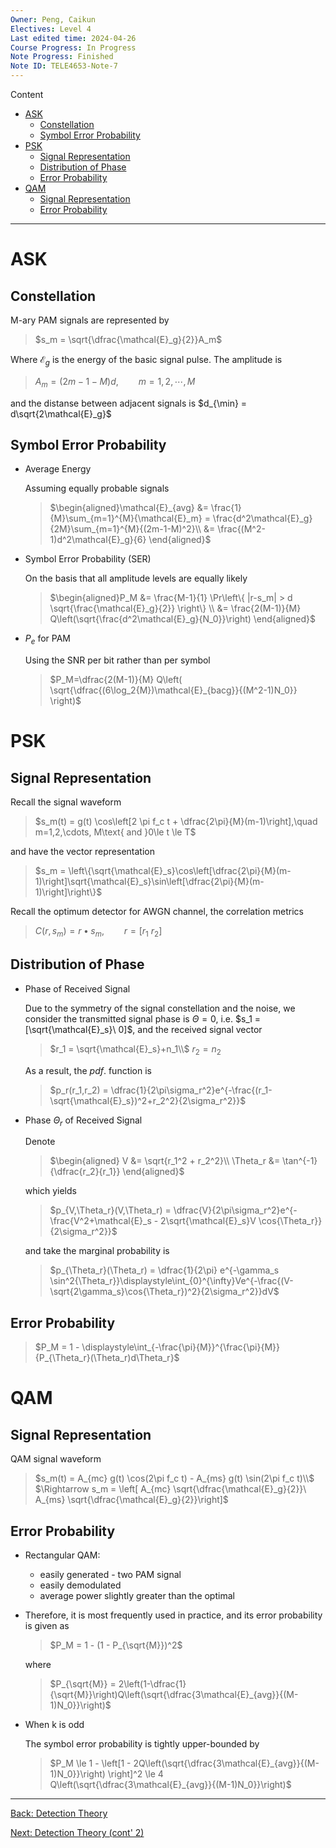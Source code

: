 ```yaml
---
Owner: Peng, Caikun
Electives: Level 4
Last edited time: 2024-04-26
Course Progress: In Progress
Note Progress: Finished 
Note ID: TELE4653-Note-7
---
```


Content
- [ASK](#ask)
  - [Constellation](#constellation)
  - [Symbol Error Probability](#symbol-error-probability)
- [PSK](#psk)
  - [Signal Representation](#signal-representation)
  - [Distribution of Phase](#distribution-of-phase)
  - [Error Probability](#error-probability)
- [QAM](#qam)
  - [Signal Representation](#signal-representation-1)
  - [Error Probability](#error-probability-1)

---

# ASK
## Constellation
M-ary PAM signals are represented by 
  
  > $s_m = \sqrt{\dfrac{\mathcal{E}_g}{2}}A_m$
  
  Where $\mathcal{E}_g$ is the energy of the basic signal pulse. The amplitude is 
    
  > $A_m = (2m - 1 - M)d,\qquad m = 1,2,\cdots,M$
  
  and the distanse between adjacent signals is $d_{\min} = d\sqrt{2\mathcal{E}_g}$

## Symbol Error Probability
- Average Energy 

  Assuming equally probable signals 

  > $\begin{aligned}\mathcal{E}_{avg}
  > &= \frac{1}{M}\sum_{m=1}^{M}{\mathcal{E}_m} = \frac{d^2\mathcal{E}_g}{2M}\sum_{m=1}^{M}{(2m-1-M)^2}\\
  > &= \frac{(M^2-1)d^2\mathcal{E}_g}{6}
  > \end{aligned}$

- Symbol Error Probability (SER)
  
  On the basis that all amplitude levels are equally likely

  > $\begin{aligned}P_M
  > &= \frac{M-1}{1} \Pr\left\{ |r-s_m| > d \sqrt{\frac{\mathcal{E}_g}{2}} \right\} \\
  > &= \frac{2(M-1)}{M} Q\left(\sqrt{\frac{d^2\mathcal{E}_g}{N_0}}\right)
  > \end{aligned}$

- $P_e$ for PAM
  
  Using the SNR per bit rather than per symbol

  > $P_M=\dfrac{2(M-1)}{M} Q\left( \sqrt{\dfrac{(6\log_2{M})\mathcal{E}_{bacg}}{(M^2-1)N_0}} \right)$

# PSK
## Signal Representation
Recall the signal waveform

> $s_m(t) = g(t) \cos\left[2 \pi f_c t + \dfrac{2\pi}{M}(m-1)\right],\quad m=1,2,\cdots, M\text{ and }0\le t \le T$

and have the vector representation

> $s_m = \left\{\sqrt{\mathcal{E}_s}\cos\left[\dfrac{2\pi}{M}(m-1)\right]\sqrt{\mathcal{E}_s}\sin\left[\dfrac{2\pi}{M}(m-1)\right]\right\}$

Recall the optimum detector for AWGN channel, the correlation
metrics

> $C(r,s_m) = r • s_m,\qquad r = [r_1\ r_2]$

## Distribution of Phase
- Phase of Received Signal

  Due to the symmetry of the signal constellation and the noise, we consider the transmitted signal phase is $Θ = 0$, i.e. $s_1 = [\sqrt{\mathcal{E}_s}\ 0]$, and the received signal vector

  > $r_1 = \sqrt{\mathcal{E}_s}+n_1\\$
  > $r_2 = n_2$

  As a result, the *pdf*. function is

  > $p_r(r_1,r_2) = \dfrac{1}{2\pi\sigma_r^2}e^{-\frac{(r_1-\sqrt{\mathcal{E}_s})^2+r_2^2}{2\sigma_r^2}}$

- Phase $Θ_r$ of Received Signal
  
  Denote
    
  > $\begin{aligned}
  >        V &= \sqrt{r_1^2 + r_2^2}\\ 
  > \Theta_r &= \tan^{-1}{\dfrac{r_2}{r_1}}  
  > \end{aligned}$ 

  which yields

  > $p_{V,\Theta_r}(V,\Theta_r) = \dfrac{V}{2\pi\sigma_r^2}e^{-\frac{V^2+\mathcal{E}_s - 2\sqrt{\mathcal{E}_s}V \cos{\Theta_r}}{2\sigma_r^2}}$

  and take the marginal probability is

  > $p_{\Theta_r}(\Theta_r) = \dfrac{1}{2\pi} e^{-\gamma_s \sin^2{\Theta_r}}\displaystyle\int_{0}^{\infty}Ve^{-\frac{(V-\sqrt{2\gamma_s}\cos{\Theta_r})^2}{2\sigma_r^2}}dV$

## Error Probability

> $P_M = 1 - \displaystyle\int_{-\frac{\pi}{M}}^{\frac{\pi}{M}}{P_{\Theta_r}(\Theta_r)d\Theta_r}$

# QAM
## Signal Representation
QAM signal waveform
  > $s_m(t) = A_{mc} g(t) \cos(2\pi f_c t) - A_{ms} g(t) \sin(2\pi f_c t)\\$
  > $\Rightarrow s_m = \left[ A_{mc} \sqrt{\dfrac{\mathcal{E}_g}{2}}\ A_{ms} \sqrt{\dfrac{\mathcal{E}_g}{2}}\right]$

## Error Probability
- Rectangular QAM:
  - easily generated - two PAM signal
  - easily demodulated
  - average power slightly greater than the optimal
- Therefore, it is most frequently used in practice, and its error probability is given as
  > $P_M = 1 - (1 - P_{\sqrt{M}})^2$
  
  where
  
  > $P_{\sqrt{M}} = 2\left(1-\dfrac{1}{\sqrt{M}}\right)Q\left(\sqrt{\dfrac{3\mathcal{E}_{avg}}{(M-1)N_0}}\right)$
- When k is odd
  
  The symbol error probability is tightly upper-bounded by

  > $P_M \le 1 - \left[1 - 2Q\left(\sqrt{\dfrac{3\mathcal{E}_{avg}}{(M-1)N_0}}\right) \right]^2 \le 4 Q\left(\sqrt{\dfrac{3\mathcal{E}_{avg}}{(M-1)N_0}}\right)$




---
[Back: Detection Theory](6.%20TELE4653%20Detection%20Theory.md)

[Next: Detection Theory (cont' 2)](8.%20TELE4653%20Detection%20Theory%20(cont'%202).md)
